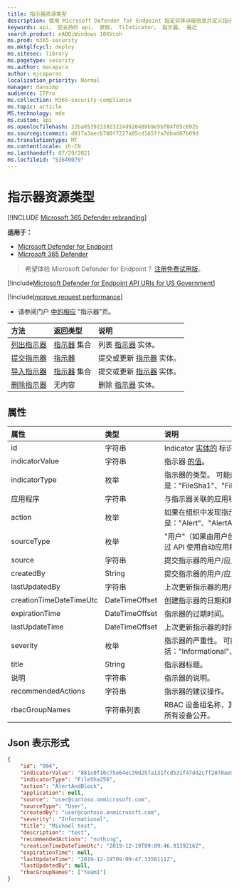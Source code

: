 ```yaml
---
title: 指示器资源类型
description: 使用 Microsoft Defender for Endpoint 指定实体详细信息并定义指示器的过期时间。
keywords: api， 受支持的 api， 获取， TiIndicator， 指示器， 最近
search.product: eADQiWindows 10XVcnh
ms.prod: m365-security
ms.mktglfcycl: deploy
ms.sitesec: library
ms.pagetype: security
ms.author: macapara
author: mjcaparas
localization_priority: Normal
manager: dansimp
audience: ITPro
ms.collection: M365-security-compliance
ms.topic: article
MS.technology: mde
ms.custom: api
ms.openlocfilehash: 22ba0539233923224d920489b9e5bf04f65c692b
ms.sourcegitcommit: d817a3aecb700f7227a05cd165ffa7dbad67b09d
ms.translationtype: MT
ms.contentlocale: zh-CN
ms.lasthandoff: 07/29/2021
ms.locfileid: "53649079"
---
```

# <a name="indicator-resource-type"></a>指示器资源类型

[!INCLUDE [Microsoft 365 Defender rebranding](../../includes/microsoft-defender.md)]

**适用于：**
- [Microsoft Defender for Endpoint](https://go.microsoft.com/fwlink/p/?linkid=2154037)
- [Microsoft 365 Defender](https://go.microsoft.com/fwlink/?linkid=2118804)

> 希望体验 Microsoft Defender for Endpoint？ [注册免费试用版](https://signup.microsoft.com/create-account/signup?products=7f379fee-c4f9-4278-b0a1-e4c8c2fcdf7e&ru=https://aka.ms/MDEp2OpenTrial?ocid=docs-wdatp-exposedapis-abovefoldlink)。


[!include[Microsoft Defender for Endpoint API URIs for US Government](../../includes/microsoft-defender-api-usgov.md)]

[!include[Improve request performance](../../includes/improve-request-performance.md)]


- 请参阅门户 [中的相应](https://securitycenter.windows.com/preferences2/custom_ti_indicators/files) "指示器"页。 

方法|返回类型|说明
:---|:---|:---
[列出指示器](get-ti-indicators-collection.md)|[指示器](ti-indicator.md) 集合|列表 [指示器](ti-indicator.md) 实体。
[提交指示器](post-ti-indicator.md)|[指示器](ti-indicator.md)|提交或更新 [指示器](ti-indicator.md) 实体。
[导入指示器](import-ti-indicators.md)|[指示器](ti-indicator.md) 集合|提交或更新 [指示器](ti-indicator.md) 实体。
[删除指示器](delete-ti-indicator-by-id.md)|无内容|删除 [指示器](ti-indicator.md) 实体。

## <a name="properties"></a>属性

属性|类型|说明
:---|:---|:---
id|字符串|Indicator [实体的](ti-indicator.md) 标识。
indicatorValue|字符串|指示器 [的值](ti-indicator.md)。
indicatorType|枚举|指示器的类型。 可能的值是："FileSha1"、"FileSha256"、"IpAddress"、"DomainName"和"Url"。
应用程序|字符串|与指示器关联的应用程序。
action|枚举|如果在组织中发现指示器，将采取的操作。 可能的值是："Alert"、"AlertAndBlock"和"Allowed"。
sourceType|枚举|"用户"（如果由用户创建的指示器 (例如，从门户) ，"AadApp"，以防它通过 API 使用自动应用程序提交。
source|字符串|提交指示器的用户/应用程序的名称。
createdBy|String|提交指示器的用户/应用程序的唯一标识。
lastUpdatedBy|字符串|上次更新指示器的用户/应用程序的标识。
creationTimeDateTimeUtc|DateTimeOffset|创建指示器的日期和时间。
expirationTime|DateTimeOffset|指示器的过期时间。
lastUpdateTime|DateTimeOffset|上次更新指示器的时间。
severity|枚举|指示器的严重性。 可能的值包括："Informational"、"Low"、"Medium"和"High"。
title|String|指示器标题。
说明|字符串|指示器的说明。
recommendedActions|字符串|指示器的建议操作。
rbacGroupNames|字符串列表|RBAC 设备组名称，其中指示器已公开且处于活动状态。 空列表，以防它向所有设备公开。

## <a name="json-representation"></a>Json 表示形式

```json
{
    "id": "994",
    "indicatorValue": "881c0f10c75e64ec39d257a131fcd531f47dd2cff2070ae94baa347d375126fd",
    "indicatorType": "FileSha256",
    "action": "AlertAndBlock",
    "application": null,
    "source": "user@contoso.onmicrosoft.com",
    "sourceType": "User",
    "createdBy": "user@contoso.onmicrosoft.com",
    "severity": "Informational",
    "title": "Michael test",
    "description": "test",
    "recommendedActions": "nothing",
    "creationTimeDateTimeUtc": "2019-12-19T09:09:46.9139216Z",
    "expirationTime": null,
    "lastUpdateTime": "2019-12-19T09:09:47.3358111Z",
    "lastUpdatedBy": null,
    "rbacGroupNames": ["team1"]
}
```
